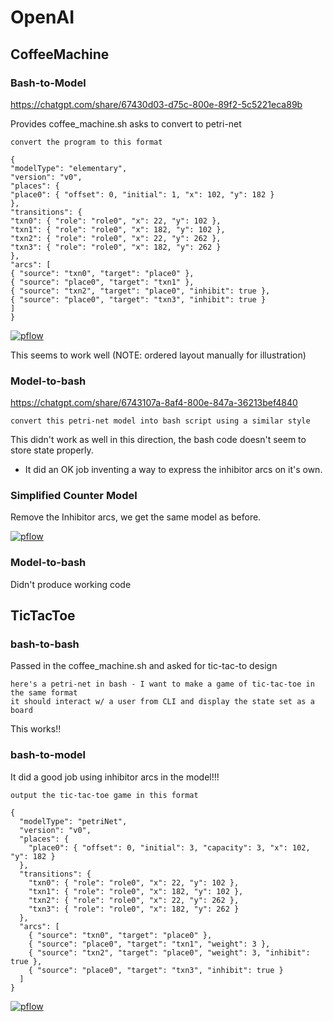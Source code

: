 
# OpenAI

## CoffeeMachine

### Bash-to-Model
https://chatgpt.com/share/67430d03-d75c-800e-89f2-5c5221eca89b

Provides coffee_machine.sh asks to convert to petri-net

```
convert the program to this format

{
"modelType": "elementary",
"version": "v0",
"places": {
"place0": { "offset": 0, "initial": 1, "x": 102, "y": 182 }
},
"transitions": {
"txn0": { "role": "role0", "x": 22, "y": 102 },
"txn1": { "role": "role0", "x": 182, "y": 102 },
"txn2": { "role": "role0", "x": 22, "y": 262 },
"txn3": { "role": "role0", "x": 182, "y": 262 }
},
"arcs": [
{ "source": "txn0", "target": "place0" },
{ "source": "place0", "target": "txn1" },
{ "source": "txn2", "target": "place0", "inhibit": true },
{ "source": "place0", "target": "txn3", "inhibit": true }
]
}
```

[![pflow](https://pflow.dev/img/zb2rhj3rVm38rsqZkx3X4dZ3Szm1AyCAY2F7ea2xxx9VAEnEf.svg)](https://pflow.dev/p/zb2rhj3rVm38rsqZkx3X4dZ3Szm1AyCAY2F7ea2xxx9VAEnEf/)

This seems to work well (NOTE: ordered layout manually for illustration)

### Model-to-bash
https://chatgpt.com/share/6743107a-8af4-800e-847a-36213bef4840

```
convert this petri-net model into bash script using a similar style
```

This didn't work as well in this direction, the bash code doesn't seem to store state properly.

- It did an OK job inventing a way to express the inhibitor arcs on it's own.

### Simplified Counter Model

Remove the Inhibitor arcs, we get the same model as before.

[![pflow](https://pflow.dev/img/zb2rhfbHomhz8rhs8y2m5KoZca8oPT4WNkzDTqwGG5skMUuLg.svg)](https://pflow.dev/p/zb2rhfbHomhz8rhs8y2m5KoZca8oPT4WNkzDTqwGG5skMUuLg/)

### Model-to-bash

Didn't produce working code


## TicTacToe

### bash-to-bash
Passed in the coffee_machine.sh and asked for tic-tac-to design

```
here's a petri-net in bash - I want to make a game of tic-tac-toe in the same format
it should interact w/ a user from CLI and display the state set as a board
```

This works!!

### bash-to-model

It did a good job using inhibitor arcs in the model!!!

```
output the tic-tac-toe game in this format

{
  "modelType": "petriNet",
  "version": "v0",
  "places": {
    "place0": { "offset": 0, "initial": 3, "capacity": 3, "x": 102, "y": 182 }
  },
  "transitions": {
    "txn0": { "role": "role0", "x": 22, "y": 102 },
    "txn1": { "role": "role0", "x": 182, "y": 102 },
    "txn2": { "role": "role0", "x": 22, "y": 262 },
    "txn3": { "role": "role0", "x": 182, "y": 262 }
  },
  "arcs": [
    { "source": "txn0", "target": "place0" },
    { "source": "place0", "target": "txn1", "weight": 3 },
    { "source": "txn2", "target": "place0", "weight": 3, "inhibit": true },
    { "source": "place0", "target": "txn3", "inhibit": true }
  ]
}
```

[![pflow](https://pflow.dev/img/zb2rhcGhKPa1vEmzx2ktsV8G7m9uqw3zJSy9NEuuamijV7kHw.svg)](https://pflow.dev/p/zb2rhcGhKPa1vEmzx2ktsV8G7m9uqw3zJSy9NEuuamijV7kHw/)
